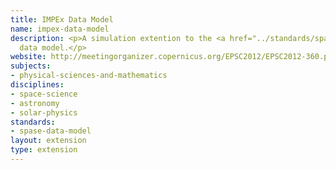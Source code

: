 ```yaml
---
title: IMPEx Data Model
name: impex-data-model
description: <p>A simulation extention to the <a href="../standards/spase-data-model.html">SPASE</a>
  data model.</p>
website: http://meetingorganizer.copernicus.org/EPSC2012/EPSC2012-360.pdf
subjects:
- physical-sciences-and-mathematics
disciplines:
- space-science
- astronomy
- solar-physics
standards:
- spase-data-model
layout: extension
type: extension
---
```


